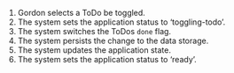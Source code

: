1. Gordon selects a ToDo be toggled.
2. The system sets the application status to ‘toggling-todo’.
3. The system switches the ToDos `done` flag.
4. The system persists the change to the data storage.
5. The system updates the application state.
5. The system sets the application status to ‘ready’.